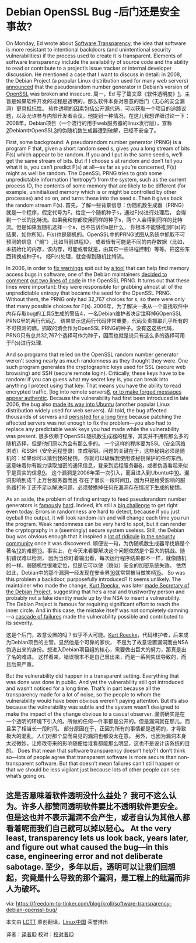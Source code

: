 Debian OpenSSL Bug -后门还是安全事故?
======================================================

On Monday, Ed wrote about [Software Transparency][1], the idea that software is more 
resistant to intentional backdoors (and unintentional security vulnerabilities) 
if the process used to create it is transparent. Elements of software transparency 
include the availability of source code and the ability to read or contribute to a project’s issue tracker 
or internal developer discussion. He mentioned a case that I want to discuss in detail: in 2008, 
the Debian Project (a popular Linux distribution used for many web servers) [announced][2] 
that the pseudorandom number generator in Debian’s version of [OpenSSL][3] was broken and insecure.
周一，Ed 写了篇文章《软件透明度》[1]，主旨是如果软件开发的过程是透明的，那么软件本身对恶意的后门（无心的安全漏洞）更具抵抗性。
软件透明的因素包括公开源代码，可以获取一个项目的追踪议题，以及允许参与内部开发者会议。他提到一种情况，在这儿我想详细讨论一下：
2008年，Debian项目（一个流行的用于web服务器的linux发行版），宣称[2]Debian中OpenSSL[3]的伪随机数生成器遭到破解，已经不安全了。

First, some background: A pseudorandom number generator (PRNG) is a program F that,
 given a short random seed s, gives you a long stream of bits F(s) which appear to be random.
 If you and I put in the same seed s, we’ll get the same stream of bits. 
 But if I choose s at random and don’t tell you what it is,
 you can’t predict F(s) at all—as far as you’re concerned, F(s) might as well be random.
 The OpenSSL PRNG tries to grab some unpredictable information (“entropy”) from the system, 
 such as the current process ID, the contents of some memory that are likely to be different 
 (for example, uninitialized memory which is or might be controlled by other processes) and so on, 
 and turns these into the seed s. Then it gives back the random stream F(s).
首先，了解一些背景信息：伪随机数生成器（PRNG）就是一个程序，假定代号为F。给定一个随机种子s，通过F(s)进行处理后，
会得到一个长的比特流。如果我和你都使用同样的种子s，两个人会得到同样的比特流。但是如果我随机选择一个s，也不告诉你s是什么，
你根本不能够推测F(s)的结果，如你所知，F(s)也是随机的。OpenSSL中的PRNG试图从系统中抓取不可预测的信息（"熵"）,比如当前进程ID，
或者很有可能是不同的内存数据（比如，未初始化的内存，该内存，可能或者就是，由其它一些进程控制）等等。把这些东西转换成种子s，
经F(s)处理，就会得到随机比特流。

In 2006, in order to [fix warnings][4] spit out by [a tool][5] that can help find memory access bugs in software, 
one of the Debian maintainers [decided to comment][6] [out two lines of code][7] in the OpenSSL PRNG. 
It turns out that these lines were important: 
they were responsible for grabbing almost all of the unpredictable entropy that became the seed for the OpenSSL PRNG. 
Without them, the PRNG only had 32,767 choices for s, so there were only that many possible choices for F(s).
2006年，为了解决一条从一个查找软件中内存存取bug的工具[5]生成的警告[4]，一名Debian维护者决定注释掉[6]OpenSSL PRNG里的两行代码[7]。
结果显示这两行代码非常重要，代码负责抓取几乎所有的不可预测的熵，抓取的熵会作为OpenSSL PRNG的种子。没有这这些代码，
PRNG只有总共32,767个选择可作为种子，因而也就是说只有这么多的选择可用于F(s)进行处理.


And so programs that relied on the OpenSSL random number generator weren’t seeing nearly as much randomness 
as they thought they were. One such program generates the cryptographic keys used for SSL (secure web browsing) 
and SSH (secure remote login). Critically, these keys have to be random: if you can guess what my secret key is,
 you can break into anything I protect using that key. That means you have the ability to read encrypted traffic, 
 [log into remote servers[8], [or to make forged messages appear authentic][9]. 
 Because the vulnerability had first been introduced in late 2006, the bug also [made its way into Ubuntu][10] 
 (another popular Linux distribution widely used for web servers). All told, the bug affected thousands of servers 
 and [persisted for a long time][11] because patching the affected servers was not enough 
 to fix the problem—you also had to replace any predictable weak keys you had made while the vulnerability was present.
很多依赖于OpenSSL随机数生成器的程序，其实并不拥有那么多的随机选择，但是他们原以为会有那么多的。
一个这样的程序要为SSL（安全网络浏览）和SSH（安全远程登录）生成秘钥。问题的关键在于，这些秘钥必须是随机的：如果你可以猜到我的秘钥，
你就可以破解我使用该秘钥保护的任何东西。这意味着你有能力读取加密的通讯信息，登录到远程服务器[8]，或者伪造看起来似乎是真实的信息[9]。
这个漏洞是2006年第一次引入，而且进入到Ubuntu中[10](另一个流行的linux发行版，广泛应用于网络服务器)。漏洞影响到成千上万台服务器而且
存在了很长一段时间[11]，因为只是给受影响的服务器打补丁还不足以解决问题，必须替换掉任何在漏洞存在情况下生成的秘钥。

As an aside, the problem of finding entropy to feed pseudorandom number generators is [famously][12] [hard][13]. 
Indeed, it’s still a [big challenge][14] to get right even today. Errors in randomness are hard to detect,
 because if you just eyeball the output, it will look random-ish and will change each time you run the program. 
 Weak randomness can be very hard to spot, but it can render the cryptography in a (seemingly) secure system useless. 
 Still, the Debian bug was obvious enough that it inspired a [lot of ridicule][15] [in the security community][16]
 once it was discovered.
顺便说一句，为伪随机数生成器寻找熵是个著名[12]的难题[13]。事实上，在今天来看要解决这个问题依然是个巨大的挑战。随机错误难以检测，
因为当你盯着输出看，每次运行程序结果都不一样，就像随机的一样。弱随机性很难定位，但是它可以使（貌似）安全的加密系统失效。
依然如此，Debian中的那个漏洞一经发现在安全界[16]就常常被当做笑柄[15]。
So was this problem a backdoor, purposefully introduced? It seems unlikely. 
The maintainer who made the change, [Kurt Roeckx][17], was later [made Secretary of the Debian Project][18], 
suggesting that he’s a real and trustworthy person and probably 
not a fake identity made up by the NSA to insert a vulnerability. 
The Debian Project is famous for requiring significant effort to reach the inner circle. 
And in this case, the mistake itself was not completely damning—a [cascade of failures][19]
 made the vulnerability possible and contributed to its severity.
 
这是个后门，故意设置的吗？似乎不大可能。[Kurt Roeckx][17]，代码维护者，后来成为Debian项目的主管。显然他是个可靠的家伙，
不是为了故意设置漏洞而由NSA伪造出来的身份。想进入Debian项目组的核心，需要做出巨大的努力，那真是出了名的难进。
这样看来，错误根本不是自己冒出来，而是一系列失误导致的，而且后果严重。


But the vulnerability did happen in a transparent setting. 
Everything that was done was done in public. 
And yet the vulnerability still got introduced and wasn’t noticed for a long time. 
That’s in part because all the transparency made for a lot of noise, 
so the people to whom the vulnerability would have been obvious weren’t paying attention. 
But it’s also because the vulnerability was subtle and 
the system wasn’t designed to make the impact of the change obvious to a casual observer.
漏洞确实是在一个透明的环境下引入的。所做的任何一件事都是公开的。但是漏洞就在那儿，而且呆了相当长一段时间。
部分原因在于，正因为所有的事情都是透明的，才导致极大的混乱，人们对那个显而易见的漏洞也都没太在意。
另外，也因为漏洞本身太过微妙。让修改带来的影响随便给谁看都能那么明显，这也不是设计该系统的目的。
Does that mean that software transparency doesn’t help? 
I don’t think so—lots of people agree that transparent software is more secure than non-transparent software. 
But that doesn’t mean failures can’t still happen or 
that we should be less vigilant just because lots of other people can see what’s going on.

这是否意味着软件透明没什么益处？ 我可不这么认为。许多人都赞同透明软件要比不透明软件更安全。
但是这也并不表示漏洞不会产生，或者自认为其他人都看着呢而我们自己就可以掉以轻心。
At the very least, transparency lets us look back, years later, 
and figure out what caused the bug—in this case, engineering error and not deliberate sabotage.
至少，多年以后，透明可以让我们回想起，究竟是什么导致的那个漏洞，是工程上的纰漏而非人为破坏。
---

via: https://freedom-to-tinker.com/blog/kroll/software-transparency-debian-openssl-bug/

本文由 [LCTT](https://github.com/LCTT/TranslateProject) 原创翻译，[Linux中国](http://linux.cn/) 荣誉推出

译者：[译者ID](https://github.com/译者ID) 校对：[校对者ID](https://github.com/校对者ID)


[1]:https://freedom-to-tinker.com/blog/felten/software-transparency/
[2]:http://www.debian.org/security/2008/dsa-1571
[3]:https://www.openssl.org/
[4]:http://bugs.debian.org/cgi-bin/bugreport.cgi?bug=363516
[5]:http://valgrind.org/
[6]:http://marc.info/?l=openssl-dev&m=114651085826293&w=2
[7]:http://svn.debian.org/viewsvn/pkg-openssl/openssl/trunk/rand/md_rand.c?rev=141&view=diff&r1=141&r2=140&p1=openssl/trunk/rand/md_rand.c&p2=/openssl/trunk/rand/md_rand.c
[8]:http://www.exploit-db.com/exploits/5622/
[9]:http://plog.sesse.net/blog/tech/2008-05-14-17-21_some_maths.html
[10]:http://www.ubuntu.com/usn/usn-612-1/
[11]:http://cseweb.ucsd.edu/~hovav/dist/debiankey.pdf
[12]:http://xkcd.com/221/
[13]:http://dilbert.com/strips/comic/2001-10-25/
[14]:https://factorable.net/weakkeys12.extended.pdf
[15]:http://www.xkcd.com/424/
[16]:http://www.links.org/?p=327
[17]:http://www.roeckx.be/journal/
[18]:http://lists.debian.org/debian-devel-announce/2009/02/msg00009.html
[19]:http://research.swtch.com/openssl
